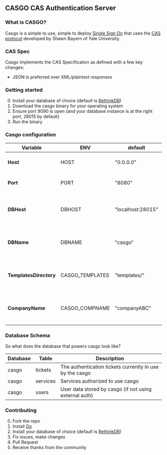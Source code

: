 ## CASGO CAS Authentication Server

### What is CASGO?

Casgo is a simple to use, simple to deploy [Single Sign On](http://en.wikipedia.org/wiki/Single_sign-on) that uses the [CAS protocol](http://en.wikipedia.org/wiki/Central_Authentication_Service) developed by Shawn Bayern of Yale University.

### CAS Spec

Casgo implements the CAS Specification as defined with a few key changes:

- JSON is preferred over XML/plaintext responses

### Getting started

0. Install your database of choice (default is  [RethinkDB](http://rethinkdb.com))
1. Download the casgo binary for your operating system
2. Ensure port 9090 is open (and your database instance is at the right port, 28015 by default)
3. Run the binary


### Casgo configuration

|Variable                 |ENV              |default           |description                                |
|-------------------------|-----------------|------------------|-------------------------------------------|
|**Host**                 |HOST             |"0.0.0.0"         |The host on which to run casgo             |
|**Port**                 |PORT             |"8080"            |The port on which to run casgo             |
|**DBHost**               |DBHOST           |"localhost:28015" |The hostname of database instance          |
|**DBName**               |DBNAME           |"casgo"           |The database name for casgo to use         |
|**TemplatesDirectory**   |CASGO_TEMPLATES  |"templates/"      |The folder in which casgo templates reside |
|**CompanyName**          |CASGO_COMPNAME   |"companyABC"      |The database name for casgo to use         |


### Database Schema

So what does the database that powers casgo look like?

|Database |Table    |Description                                                   |
|---------|---------|--------------------------------------------------------------|
|casgo    |tickets  |The authentication tickets currently in use by the casgo      |
|casgo    |services |Services authorized to use casgo                              |
|casgo    |users    |User data stored by casgo (if not using external auth)        |


### Contributing 

0. Fork the repo
1. Install [Go](http://golang.org)
2. Install your database of choice (default is  [RethinkDB](http://rethinkdb.com))
3. Fix issues, make changes
4. Pull Request
5. Receive thanks from the community

